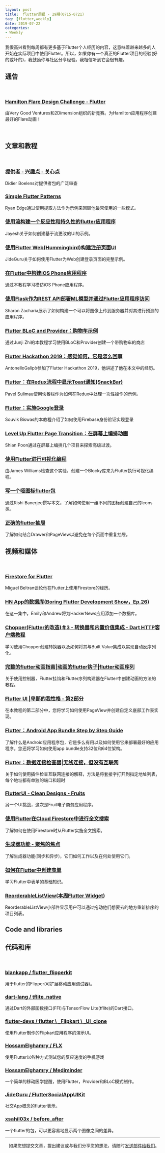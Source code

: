 ```yaml
---
layout: post
title:  flutter周报 - 29期(0715-0721)
tag: [flutter,weekly]
date: 2019-07-22
categories:
- Weekly
---
```

 
我很高兴看到每周都有更多基于Flutter个人经历的内容，这意味着越来越多的人开始在实际项目中使用Flutter。所以，如果你有一个真正的Flutter项目的经验(好的或坏的)，我鼓励你与社区分享经验。我相信听到它会很有趣。
   
  

通告
-------------

  

### [Hamilton Flare Design Challenge  -  Flutter](https://medium.com/flutter/hamilton-flare-design-challenge-54993a7dd0be)

由Very Good Ventures和2Dimension组织的新竞赛。为Hamilton应用程序创建最好的Flare动画！

  

文章和教程
----------------------

  

### [提供者 - 兴趣点 - 关心点](https://www.didierboelens.com/2019/07/provider---points-of-interest---points-to-care-about/ )

Didier Boelens对提供者包的广泛审查

### [Simple Flutter Patterns](https://chimon.hashnode.dev/simple-flutter-patterns-cjxyxxjaj0008nrs16f6q1wdn)

Ryan Edge通过使用提取方法作为示例来回顾他最常使用的一些模式。

### [使用流构建一个反应性和持久性的flutter应用程序](/2019/07/21/building-a-reactive/)

Jayesh关于如何创建基于流更改的UI的示例。

### [使用Flutter Web(Hummingbird)构建注册页面UI](https://medium.com/@jideguru/building-a-signup-page-ui-with-flutter-web-hummingbird-b9fa80e9fdb7)

JideGuru关于如何使用Flutter为Web创建登录页面的完整示例。

### [在Flutter中构建iOS Phone应用程序](https://medium.com/flutter-community/building-ios-phone-application-in-flutter-f312dc207655)

通过本教程学习模仿iOS Phone应用程序。

### [使用Flask作为REST API部署ML模型并通过Flutter应用程序访问]( https://medium.com/analytics-vidhya/deploy-ml-models-using-flask-as-rest-api-and-access-viaflutter-APP-7ce63d5c1f3b)

Sharon Zacharia展示了如何构建一个可以将图像上传到服务器并对其进行预测的应用程序。

### [Flutter BLoC and Provider：购物车示例](https://medium.com/flutter-community/flutter-bloc-and-provider-a-shopping-cart-example-af75004e1666)

通过Junji Zhi的本教程学习使用BLoC和Provider创建一个带购物车的商店

### [Flutter Hackathon 2019：感觉如何，它是怎么回事](https://medium.com/flutter-community/flutter-hackathon-2019-what-it-felt-like-and-how-was-it-is-eba3b976c0e2)

AntonelloGalipò参加了Flutter Hackathon 2019，他讲述了他在本文中的经历。

### [Flutter：在Redux流程中显示Toast通知(SnackBar)](https://medium.com/flutter-community/flutter-redux-toast-notification-fcd0971eaf0f)

Pavel Sulimau使用快餐栏作为如何在Redux中处理一次性操作的示例。

### [Flutter：实施Google登录](https://medium.com/flutter-community/flutter-implementing-google-sign-in-71888bca24ed)

Souvik Biswas的本教程介绍了如何使用Firebase身份验证实现登录

### [Level Up Flutter Page Transition：在屏幕上编排动画](https://medium.com/@lvlzeros/level-up-flutter-page-transition-choreographing-animations-across-screens-efb5ea105fca)

Shian Poon通过在屏幕上编排几个项目来探索高级过渡。

### [使用Flutter进行可视化编程](https://medium.com/@ecspike/visual-programming-with-flutter-20b2af9a22cc)

由James Williams检查这个实验，创建一个Blocky库来为Flutter执行可视化编程。

### [写一个哑图标flutter包](https://medium.com/flutter-community/writing-a-dumb-icon-flutter-package-9682d949002f)

通过Rishi Banerjee撰写本文，了解如何使用一组不同的图标创建自己的Icons类。

### [正确的flutter抽屉](https://blog.usejournal.com/flutter-drawers-done-right-b30a715e334b)

了解如何结合Drawer和PageView以避免在每个页面中重复抽屉。

视频和媒体
----------------

  

### [Firestore for Flutter](https://skillsmatter.com/skillscasts/14106-firestore-for-flutter?utm_medium=social&utm_source=twitter&utm_campaign=893d46&utm_content=skillscast)

Miguel Beltran谈论他在Flutter上使用Firestore的经历。

### [HN App的数据库(Boring Flutter Development Show，Ep.26)](https://www.youtube.com/watch?v=9o_M-LjO4no&list=PLjxrf2q8roU3ahJVrSgAnPjzkpGmL9Czl&index=35&t=0s&linkId=70677724)

在这一集中，Emily和Andrew将为HackerNews应用添加一个数据库。

### [Chopper(Flutter的改造)＃3  - 转换器和内置价值集成 -  Dart HTTP客户端教程](https://www.youtube.com/watch?v=fynWAe9GjmE&feature=youtu.be&app=desktop)

学习使用Chopper创建转换器以及如何将其与Built Value集成以实现自动反序列化。

### [完整的flutter动画指南|动画的flutter钩子|flutter动画序列](https://www.youtube.com/watch?v=mdhoIQqS2z0&feature=youtu.be)

关于使用控制器，Flutter挂钩和Flutter序列构建器在Flutter中创建动画的方法的教程。

### [Flutter UI |卑鄙的我性格 - 第2部分](https://www.youtube.com/watch?v=2cl70GbiJZc&feature=youtu.be)

在本教程的第二部分中，您将学习如何使用PageView并创建自定义底部工作表实现。

### [Flutter：Android App Bundle Step by Step Guide](https://www.youtube.com/watch?v=dRbmjsqERVw&feature=youtu.be)

了解什么是Android应用程序包，它是多么有用以及如何使用它来部署最好的应用程序。您还将学习如何使用app bundle支持32位和64位架构。

### [Flutter：数据连接检查器|无线连接，但没有互联网](https://www.youtube.com/watch?v=u_Xyqo6lhFE&feature=youtu.be)

关于如何使用插件检查互联网连接的解释，方法是将套接字打开到指定地址列表，每个地址都有单独的端口和超时

### [FlutterUI  -  Clean Designs  -  Fruits](https://www.youtube.com/watch?v=wodEsx1_OA8&feature=youtu.be)

另一个UI挑战，这次是Fruit电子商务应用程序。

### [使用Flutter在Cloud Firestore中进行全文搜索](https://www.youtube.com/watch?v=2DCASHWYj1M&feature=youtu.be)

了解如何在使用Firestore时从Flutter实施全文搜索。

### [生成器功能 - 聚焦的焦点](https://www.youtube.com/watch?v=TF-TBsgIErY)

了解生成器功能(同步和异步)，它们如何工作以及在何处使用它们。

### [如何在Flutter中创建表单](https://www.youtube.com/watch?v=WpwIZW75YuE&feature=youtu.be)

学习Flutter中表单的基础知识。

### [ReorderableListView(本周Flutter Widget)](https://www.youtube.com/watch?v=3fB1mxOsqJE&feature=youtu.be)

ReorderableListView小部件显示用户可以通过拖动他们想要去的地方重新排序的项目列表。

Code and libraries
------------------
 代码和库
------------------

  

### [blankapp / flutter_flipperkit](https://github.com/blankapp/flutter_flipperkit)

用于flutter的Flipper(可扩展移动应用调试器)。

### [dart-lang / tflite_native](https://github.com/dart-lang/tflite_native)

通过Dart的外部函数接口(FFI)与TensorFlow Lite(tflite)的Dart接口。

### [flutter-devs / flutter \ _Flipkart \ _UI_clone](https://github.com/flutter-devs/flutter_Flipkart_UI_clone)

使用Flutter制作的Flipkart应用程序的演示UI。

### [HossamElghamry / FLX](https://github.com/HossamElghamry/FLX)

使用Flutter以各种方式测试您的反应速度的手机游戏

### [HossamElghamry / Mediminder](https://github.com/HossamElghamry/Mediminder)

一个简单的移动医学提醒，使用Flutter，Provider和BLoC模式制作。

### [JideGuru / FlutterSocialAppUIKit](https://github.com/JideGuru/FlutterSocialAppUIKit)

社交App概念的flutter表示。

### [xsahil03x / before_after](https://github.com/xsahil03x/before_after)

一个flutter的包，可以更容易地显示两个图像之间的差异。
 
----------

  
如果您想提交文章，提出建议或与我们分享您的想法，请随时[发送邮件给我们](mailto：natoto@qq.com)。